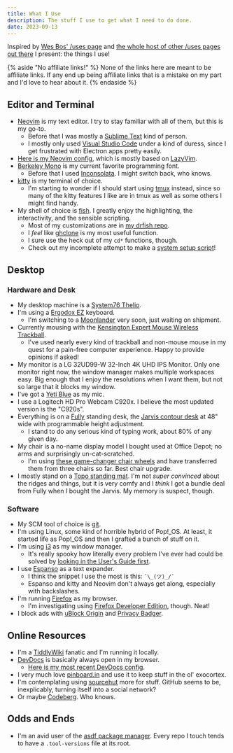 ```yaml
---
title: What I Use
description: The stuff I use to get what I need to do done.
date: 2023-09-13
---
```


Inspired by [Wes Bos' /uses page](https://wesbos.com/uses) and [the whole host of other /uses pages out there](https://uses.tech/) I present: the things I use!

{% aside "No affiliate links!" %}
None of the links here are meant to be affiliate links. If any end up being affiliate links that is a mistake on my part and I'd love to hear about it.
{% endaside %}

## Editor and Terminal

- [Neovim](https://neovim.io/) is my text editor. I try to stay familiar with all of them, but this is my go-to.
  - Before that I was mostly a [Sublime Text](https://www.sublimetext.com/) kind of person.
  - I mostly only used [Visual Studio Code](https://code.visualstudio.com/) under a kind of duress, since I get frustrated with Electron apps pretty easily.
- [Here is my Neovim config](https://github.com/drhayes/neovim-config/), which is mostly based on [LazyVim](https://www.lazyvim.org/).
- [Berkeley Mono](https://berkeleygraphics.com/typefaces/berkeley-mono/) is my current favorite programming font.
  - Before that I used [Inconsolata](https://www.levien.com/type/myfonts/inconsolata.html). I might switch back, who knows.
- [kitty](https://sw.kovidgoyal.net/kitty/) is my terminal of choice.
  - I'm starting to wonder if I should start using [tmux](https://github.com/tmux/tmux) instead, since so many of the kitty features I like are in tmux as well as some others I might find handy.
- My shell of choice is [fish](https://fishshell.com/). I greatly enjoy the highlighting, the interactivity, and the sensible scripting.
  - Most of my customizations are in [my drfish repo](https://github.com/drhayes/drfish).
  - I _feel_ like [ghclone](https://github.com/drhayes/drfish/blob/70668defbb44b39495eea28dc4b31acc935bcb0c/functions/ghclone.fish) is my most useful function.
  - I sure use the heck out of my `cd*` functions, though.
  - Check out my incomplete attempt to make a [system setup script](https://github.com/drhayes/drfish/blob/70668defbb44b39495eea28dc4b31acc935bcb0c/functions/drenv-setup.fish)!

## Desktop

### Hardware and Desk

- My desktop machine is a [System76 Thelio](https://system76.com/desktops/thelio).
- I'm using a [Ergodox EZ](https://ergodox-ez.com/) keyboard.
  - I'm switching to a [Moonlander](https://www.zsa.io/moonlander/) very soon, just waiting on shipment.
- Currently mousing with the [Kensington Expert Mouse Wireless Trackball](https://www.kensington.com/p/products/ergonomic-desk-accessories/ergonomic-input-devices/expert-mouse-wireless-trackball-1/).
  - I've used nearly every kind of trackball and non-mouse mouse in my quest for a pain-free computer experience. Happy to provide opinions if asked!
- My monitor is a LG 32UD99-W 32-Inch 4K UHD IPS Monitor. Only one monitor right now, the window manager makes multiple workspaces easy. Big enough that I enjoy the resolutions when I want them, but not so large that it blocks my window.
- I've got a [Yeti Blue](https://www.logitechg.com/en-us/products/streaming-gear/yeti-premium-usb-microphone.988-000100.html) as my mic.
- I use a Logitech HD Pro Webcam C920x. I believe the most updated version is the "C920s".
- Everything is on a [Fully](https://fully.com/) standing desk, the [Jarvis contour desk](https://store.hermanmiller.com/standing-desks/jarvis-bamboo-standing-desk/2542428.html?lang=en_US) at 48" wide with programmable height adjustment.
  - I stand to do any serious kind of typing work, about 80% of any given day.
- My chair is a no-name display model I bought used at Office Depot; no arms and surprisingly un-cat-scratched.
  - I'm using [these game-changer chair wheels](https://www.amazon.com/gp/product/B01CTIG4GE/ref=ppx_yo_dt_b_search_asin_title?ie=UTF8&psc=1) and have transferred them from three chairs so far. Best chair upgrade.
- I mostly stand on a [Topo standing mat](https://ergodriven.com/products/topo?variant=27365321411). I'm not _super convinced_ about the ridges and things, but it is very comfy and I _think_ I got a bundle deal from Fully when I bought the Jarvis. My memory is suspect, though.

### Software

- My SCM tool of choice is [git](https://git-scm.com/).
- I'm using Linux, some kind of horrible hybrid of Pop!\_OS. At least, it started life as Pop!\_OS and then I grafted a bunch of stuff on it.
- I'm using [i3](https://i3wm.org/) as my window manager.
  - It's really spooky how literally every problem I've ever had could be solved by [looking in the User's Guide first](https://i3wm.org/docs/userguide.html).
- I use [Espanso](https://espanso.org/) as a text expander.
  - I think the snippet I use the most is this: `¯\_(ツ)_/¯`
  - Espanso and kitty and Neovim don't always get along, especially with backslashes.
- I'm running [Firefox](https://www.mozilla.org/en-US/firefox/new/) as my browser.
  - I'm investigating using [Firefox Developer Edition](https://www.mozilla.org/en-US/firefox/developer/), though. Neat!
- I block ads with [uBlock Origin](https://ublockorigin.com/) and [Privacy Badger](https://privacybadger.org/).

## Online Resources

- I'm a [TiddlyWiki](https://tiddlywiki.com/) fanatic and I'm running it locally.
- [DevDocs](https://devdocs.io/) is basically always open in my browser.
  - [Here is my most recent DevDocs config](https://gist.github.com/drhayes/d43ab8be15629985c9ee17748fc852ab).
- I very much love [pinboard.in](https://pinboard.in/u:drhayes) and use it to keep stuff in the ol' exocortex.
- I'm contemplating using [sourcehut](https://sr.ht/) more for stuff. GitHub seems to be, inexplicably, turning itself into a social network?
- Or maybe [Codeberg](https://codeberg.org/). Who knows.

## Odds and Ends

- I'm an avid user of the [asdf package manager](https://asdf-vm.com/). Every repo I touch tends to have a `.tool-versions` file at its root.
